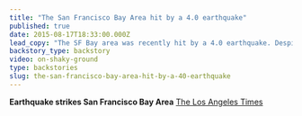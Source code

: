 ```yaml
---
title: "The San Francisco Bay Area hit by a 4.0 earthquake"
published: true
date: 2015-08-17T18:33:00.000Z
lead_copy: "The SF Bay area was recently hit by a 4.0 earthquake. Despite quake precautions, CA has a ways to go. "
backstory_type: backstory
video: on-shaky-ground
type: backstories
slug: the-san-francisco-bay-area-hit-by-a-40-earthquake
---
```


**Earthquake strikes San Francisco Bay Area**
[The Los Angeles Times](http://www.latimes.com/local/lanow/la-me-earthquakesa-earthquake-42-quake-strikes-near-piedmont-calif-ptmffb-story.html)

